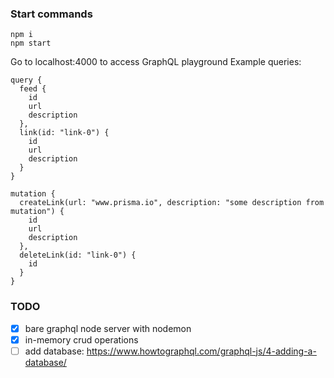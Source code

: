 ### Start commands
```
npm i
npm start
```
Go to localhost:4000 to access GraphQL playground
Example queries:
```
query {
  feed {
    id
    url
    description
  },
  link(id: "link-0") {
    id
    url
    description
  }
}

mutation {
  createLink(url: "www.prisma.io", description: "some description from mutation") {
  	id
    url
    description
  },
  deleteLink(id: "link-0") {
    id
  }
}
```


### TODO
- [x] bare graphql node server with nodemon
- [x] in-memory crud operations
- [ ] add database: https://www.howtographql.com/graphql-js/4-adding-a-database/
